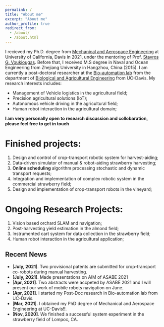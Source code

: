 ```yaml
---
permalink: /
title: "About me"
excerpt: "About me"
author_profile: true
redirect_from: 
  - /about/
  - /about.html
---
```


I recieved my Ph.D. degree from [Mechanical and Aerospace Engineering](https://mae.ucdavis.edu/) at University of California, Davis in 2021, under the mentoring of Prof. [Stavros G. Voukiougas](https://faculty.engineering.ucdavis.edu/vougioukas/). Before that, I received M.S degree in Naval and Ocean Engineering from Zhejiang University in Hangzhou, China (2015). I am currently a post-doctoral researcher at the [Bio-automation lab](https://faculty.engineering.ucdavis.edu/vougioukas/research/lab-members/) from the department of [Biological and Agricultural Engineering](https://bae.ucdavis.edu/) from UC-Davis. My research interests includes:

* Management of Vehicle logistics in the agricultural field; 
* Precision agricultural solutions (IoT);
* Autonomous vehicle driving in the agricultural field;
* Human robot interaction in the agricultural domain;

**I am very personally open to research discussion and collobaration, please feel free to get in touch**

Finished projects:
======
1. Design and control of crop-transport robotic system for harvest-aiding;
2. Data-driven simulator of manual & robot-aiding strawberry harvesting;
3. **Online scheduling** algorithm processing stochastic and dynamic transport requests;
4. Integration and implementation of complex robotic system in the commercial strawberry field;
5. Design and implementation of crop-transport robots in the vineyard;

Ongoing Research Projects:
=========
1. Vision based orchard SLAM and navigation;
2. Post-harvesting yield estimation in the almond field;
3. Instrumented cart system for data collection in the strawberry field;
4. Human robot interaction in the agricultural application;

## <i class="fa fa-fw fa-rss "></i> Recent News ##
<ul style="width: auto; height: 300px; overflow: auto">
  
  <li> <b>[July, 2021]</b>. Two provisional patents are submitted for crop-transport co-robots during manual harvesting. </li>

  <li> <b>[July, 2021]</b>. Made presentations on AIM of ASABE 2021  </li>

  <li> <b>[Apr, 2021]</b>. Two abstracts were accpeted by ASABE 2021 and I will present our work of mobile robots navigation on June. </li>

  <li> <b>[Apr, 2021]</b>. I started my Post-Doc research in Bio-automation lab from UC-Davis.</li>

  <li> <b>[Mar, 2021]</b>. I obtained my PhD degree of Mechanical and Aerospace Engineering at UC-Davis!!.</li>  

  <li> <b>[Nov, 2020]</b>. We finished a successful system experiment in the strawberry field of Lompoc, CA.</li>  

</ul>

<!-- <script type="text/javascript" id="clustrmaps" src="//clustrmaps.com/map_v2.js?d=G2ynBHz3QRxEPD-jOq1Rw5aGQBcFgOJaIdxS6xhyUhk&cl=ffffff&w=a"></script> -->
<script type="text/javascript" id="clstr_globe" src="//clustrmaps.com/globe.js?d=G2ynBHz3QRxEPD-jOq1Rw5aGQBcFgOJaIdxS6xhyUhk"></script>